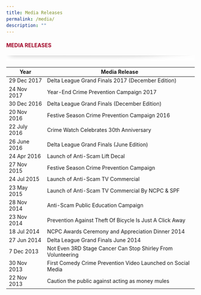 ```yaml
---
title: Media Releases
permalink: /media/
description: ""
---
```

#### <font style="color:#a20427;">MEDIA RELEASES</font>

![](/images/About/header-border.png)


| Year | Media Release |
| -------- | -------- | 
| 29 Dec 2017   | Delta League Grand Finals 2017 (December Edition)| 
| 24 Nov 2017   | Year-End Crime Prevention Campaign 2017|
| 30 Dec 2016   | Delta League Grand Finals (December Edition)|
| 20 Nov 2016   | Festive Season Crime Prevention Campaign 2016| 
| 22 July 2016  | Crime Watch Celebrates 30th Anniversary|
| 26 June 2016  | Delta League Grand Finals (June Edition)|
| 24 Apr 2016   | Launch of Anti-Scam Lift Decal|
| 27 Nov 2015   | Festive Season Crime Prevention Campaign|
| 24 Jul 2015   | Launch of Anti-Scam TV Commercial|
| 23 May 2015   | Launch of Anti-Scam TV Commercial By NCPC &amp; SPF|
| 28 Nov 2014   | Anti-Scam Public Education Campaign|
| 23 Nov 2014   | Prevention Against Theft Of Bicycle Is Just A Click Away|
| 18 Jul 2014   | NCPC Awards Ceremony and Appreciation Dinner 2014|
| 27 Jun 2014   | Delta League Grand Finals June 2014|
| 7 Dec 2013    | Not Even 3RD Stage Cancer Can Stop Shirley From Volunteering|
| 30 Nov 2013   | First Comedy Crime Prevention Video Launched on Social Media|
| 22 Nov 2013  | Caution the public against acting as money mules|
